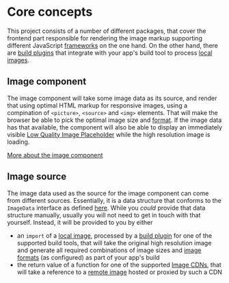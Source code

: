 # Core concepts

This project consists of a number of different packages, that cover the frontend part responsible for rendering the image markup supporting different JavaScript [frameworks](../frameworks/index.md) on the one hand. On the other hand, there are [build plugins](../build/index.md) that integrate with your app's build tool to process [local images](./local-images.md).

## Image component

The image component will take some image data as its source, and render that using optimal HTML markup for responsive images, using a compination of `<picture>`, `<source>` and `<img>` elements. That will make the browser be able to pick the optimal image size and [format](./image-formats.md). If the image data has that available, the component will also be able to display an immediately visible [Low Quality Image Placeholder](./lqip.md) while the high resolution image is loading.

[More about the image component](component.md)

## Image source

The image data used as the source for the image component can come from different sources. Essentially, it is a data structure that conforms to the `ImageData` interface as defined [here](https://github.com/simonihmig/responsive-image/blob/docs-vitepress/packages/core/src/types.ts). While you _could_ provide that data structure manually, usually you will not need to get in touch with that yourself. Instead, it will be provided to you by either

- an `import` of a [local image](./local-images.md), processed by a [build plugin](../build/index.md) for one of the supported build tools, that will take the original high resolution image and generate all required combinations of image sizes and [image formats](./image-formats.md) (as configured) as part of your app's build
- the return value of a function for one of the supported [Image CDNs](../cdn/index.md), that will take a reference to a [remote image](./remote-images.md) hosted or proxied by such a CDN
